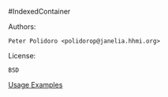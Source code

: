 #IndexedContainer

Authors:

    Peter Polidoro <polidorop@janelia.hhmi.org>

License:

    BSD


[Usage Examples](./examples)

